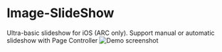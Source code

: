 # Image-SlideShow


Ultra-basic slideshow for iOS (ARC only). Support manual or automatic slideshow with Page Controller
![Demo screenshot](http://i.imgur.com/XufjBEU.gif)

